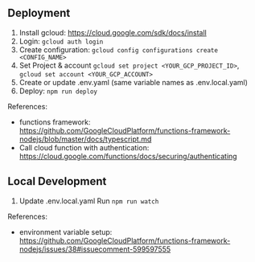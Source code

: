 ## Deployment

1. Install gcloud: https://cloud.google.com/sdk/docs/install
2. Login: `gcloud auth login`
3. Create configuration: `gcloud config configurations create <CONFIG_NAME>`
4. Set Project & account `gcloud set project <YOUR_GCP_PROJECT_ID>`, `gcloud set account <YOUR_GCP_ACCOUNT>`
5. Create or update .env.yaml (same variable names as .env.local.yaml)
6. Deploy: `npm run deploy`

References:

- functions framework: https://github.com/GoogleCloudPlatform/functions-framework-nodejs/blob/master/docs/typescript.md
- Call cloud function with authentication: https://cloud.google.com/functions/docs/securing/authenticating

## Local Development

1. Update .env.local.yaml
   Run `npm run watch`

References:

- environment variable setup: https://github.com/GoogleCloudPlatform/functions-framework-nodejs/issues/38#issuecomment-599597555
